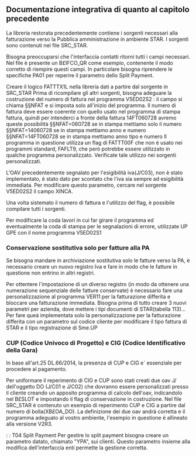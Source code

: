 ## Documentazione integrativa di quanto al capitolo precedente
La libreria restorata precedentemente contiene i sorgenti necessari alla fatturazione verso la Pubblica amministrazione in ambiente STAR. I sorgenti sono contenuti nel file SRC_STAR.

Bisogna preoccuparsi che l'interfaccia contatti ritorni tutti i campi necessari. Nel file è presente un B£IFCO_QR come esempio, contenente il modo corretto di riempire questi campi. In particolare bisogna riprendere le specifiche PA01 per reperire il parametro dello Split Payment.

Creare il logico FATTTX1L nella libreria dati a partire dal sorgente in SRC_STAR
Prima di ricompilare gli altri sorgenti, bisogna adeguare la costruzione del numero di fattura nel programma V5ED02S2 :  il campo si chiama §§NFAT e si imposta solo all'inizio del programma.
Il numero di fattura deve essere coerente con quello usato nel programma di stampa fattura, quindi per intenderci a fronte della fattura 14FT060728 avremo queste possibilità
§§NFAT=060728     se in stampa mettiamo solo il numero
§§NFAT=14060728   se in stampa mettiamo anno e numero
§§NFAT=14FT060728 se in stampa mettiamo anno tipo e numero
Il programma in questione utilizza un flag di FATTT00F che non è usato nei programmi standard, FAFLT9, che però potrebbe essere utilizzato in qualche programma personalizzato. Verificate tale utilizzo nei sorgenti personalizzati.

L'OAV precedentemente segnalato per l'esigibilità iva(J/C03), non è stato implementato, è stato dato per scontato che l'iva sia sempre ad esigibilità immediata. Per modificare questo parametro, cercare nel sorgente V5ED02S2 il campo XINCA.

Una volta sistemato il numero di fattura e l'utilizzo del flag, è possibile compilare tutti i sorgenti.

Per modificare la coda lavori in cui far girare il programma ed eventualmente la coda di stampa per le segnalazioni di errore, utilizzate UP GPE con il nome programma V5ED02S1

### Conservazione sostitutiva solo per fatture alla PA
Se bisogna mandare in archiviazione sostitutiva solo le fatture verso la PA, è necessario creare un nuovo registro Iva e fare in modo che le fatture in questione non entrino in altri registri.

Per ottentere l'impostazione di un diverso registro (in modo da ottenere una numerazione sequenziale delle fatture conservate) è necessario fare una personalizzazione al programma VER11 per la fatturazione differita e bloccare una fatturazione immediata. Bisogna prima di tutto creare 3 nuovi parametri per azienda, dove mettere i tipi documenti di STAR(tabella 113)...
Per fare queà implementata solo la personalizzazione per la fatturazione differita con un parametro sul codice cliente per modificare il tipo fattura di STAR e il tipo registrazione di Sme.UP

### CUP (Codice Univoco di Progetto) e CIG (Codice Identificativo della Gara)
In base all'art.25 DL.66/2014, la presenza di CUP e CIG e` essenziale per procedere al pagamento.

Per uniformare il reperimento di CIG e CUP sono stati creati due oav J/ dell'oggetto DO (J/C01 e J/C02) che dovranno essere personalizzati presso il cliente creando un apposito programma di calcolo dell'oav, indicandolo nel B£SLOT e impostando il flag di conservazione in costruzione.
Nel file SRC_STAR è contenuto un esempio di reperimento CUP e CIG a partire dal numero di bolla(XB£OA_DO). La definizione dei due oav andrà corretta e il programma adeguato al vostro ambiente, l'esempio in questione è allineato alla versione V2R3.

 :  : T04 Split Payment
Per gestire lo split payment bisogna creare un parametro datato, chiamato "YPA", sui clienti.
Questo parametro insieme alla modifica dell'interfaccia enti permette la gestione corretta.

